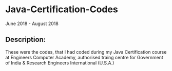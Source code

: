 # Java-Certification-Codes
June 2018 - August 2018

## Description:
These were the codes, that I had coded during my Java Certification course at Engineers Computer Academy, authorised traing centre for Government of India & Research Engineers International (U.S.A.)
